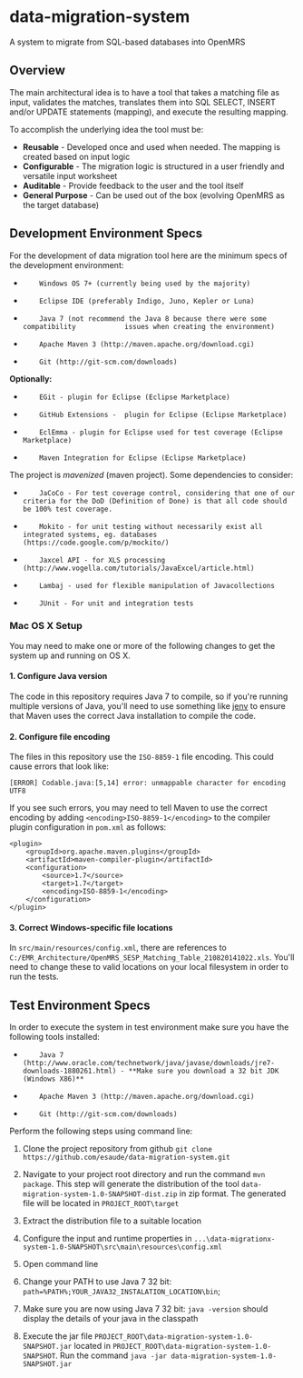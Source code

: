 data-migration-system
=====================

A system to migrate from SQL-based databases into OpenMRS

Overview
--------
The main architectural idea is to have a tool that takes a matching file as input, validates the matches, translates them into SQL SELECT, INSERT and/or UPDATE statements (mapping), and execute the resulting mapping.

To accomplish the underlying idea the tool must be:
-  **Reusable** - Developed once and used when needed. The mapping is created based on input logic
-  **Configurable** - The migration logic is structured in a user friendly and versatile input worksheet
-  **Auditable** - Provide feedback to the user and the tool itself
-  **General Purpose** - Can be used out of the box (evolving OpenMRS as the target database)

Development Environment Specs
------------------------------
For the development of data migration tool here are the minimum specs of the development environment:
 
-         Windows OS 7+ (currently being used by the majority)
-         Eclipse IDE (preferably Indigo, Juno, Kepler or Luna)
-         Java 7 (not recommend the Java 8 because there were some compatibility            issues when creating the environment)
-         Apache Maven 3 (http://maven.apache.org/download.cgi)
-         Git (http://git-scm.com/downloads)
 
**Optionally:**
-         EGit - plugin for Eclipse (Eclipse Marketplace)
-         GitHub Extensions -  plugin for Eclipse (Eclipse Marketplace)
-         EclEmma - plugin for Eclipse used for test coverage (Eclipse Marketplace)
-         Maven Integration for Eclipse (Eclipse Marketplace)
 
The project is *mavenized* (maven project). Some dependencies to consider:
-         JaCoCo - For test coverage control, considering that one of our criteria for the DoD (Definition of Done) is that all code should be 100% test coverage.
-         Mokito - for unit testing without necessarily exist all integrated systems, eg. databases (https://code.google.com/p/mockito/)
-         Jaxcel API - for XLS processing (http://www.vogella.com/tutorials/JavaExcel/article.html)
-         Lambaj - used for flexible manipulation of Javacollections
-         JUnit - For unit and integration tests

### Mac OS X Setup

You may need to make one or more of the following changes to get the system up and running on OS X.

#### 1. Configure Java version

The code in this repository requires Java 7 to compile, so if you're running multiple versions of Java, you'll need to use something like [jenv](http://www.jenv.be/) to ensure that Maven uses the correct Java installation to compile the code.

#### 2. Configure file encoding

The files in this repository use the `ISO-8859-1` file encoding. This could cause errors that look like:

````
[ERROR] Codable.java:[5,14] error: unmappable character for encoding UTF8
`````

If you see such errors, you may need to tell Maven to use the correct encoding by adding `<encoding>ISO-8859-1</encoding>` to the compiler plugin configuration in `pom.xml` as follows:

````
<plugin>
    <groupId>org.apache.maven.plugins</groupId>
    <artifactId>maven-compiler-plugin</artifactId>
    <configuration>
        <source>1.7</source>
        <target>1.7</target>
        <encoding>ISO-8859-1</encoding>
    </configuration>
</plugin>
````

#### 3. Correct Windows-specific file locations

In `src/main/resources/config.xml`, there are references to `C:/EMR_Architecture/OpenMRS_SESP_Matching_Table_210820141022.xls`. You'll need to change these to valid locations on your local filesystem in order to run the tests.

Test Environment Specs
------------------------------

In order to execute the system in test environment make sure you have the following tools installed:

-         Java 7 (http://www.oracle.com/technetwork/java/javase/downloads/jre7-downloads-1880261.html) - **Make sure you download a 32 bit JDK (Windows X86)**
-         Apache Maven 3 (http://maven.apache.org/download.cgi)
-         Git (http://git-scm.com/downloads)

Perform the following steps using command line:

1. Clone the project repository from github `git clone https://github.com/esaude/data-migration-system.git`

2. Navigate to your project root directory and run the command `mvn package`. This step will generate the distribution of the tool `data-migration-system-1.0-SNAPSHOT-dist.zip` in zip format. The generated file will be located in `PROJECT_ROOT\target`

3. Extract the distribution file to a suitable location

4. Configure the input and runtime properties in `...\data-migrationx-system-1.0-SNAPSHOT\src\main\resources\config.xml`

5. Open command line

6. Change your PATH to use Java 7 32 bit: `path=%PATH%;YOUR_JAVA32_INSTALATION_LOCATION\bin`;

7. Make sure you are now using Java 7 32 bit: `java -version` should display the details of your java in the classpath

8. Execute the jar file `PROJECT_ROOT\data-migration-system-1.0-SNAPSHOT.jar` located in `PROJECT_ROOT\data-migration-system-1.0-SNAPSHOT`. Run the command `java -jar data-migration-system-1.0-SNAPSHOT.jar`

